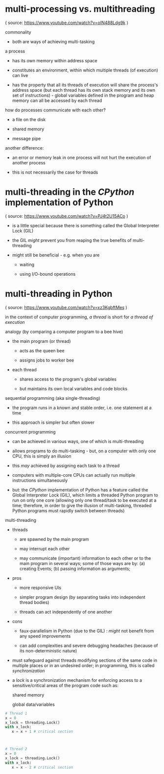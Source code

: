 # multi-processing vs. multithreading

(
source:
https://www.youtube.com/watch?v=oIN488Ldg9k
)

commonality

   - both are ways of achieving multi-tasking

a process

   - has its own memory within address space

   - constitutes an environment,
     within which multiple threads (of execution) can live

   - has the property that
	 all its threads of execution will share the process's address space
     (but each thread has its own stack memory and its own set of instructions) -
	 global variables defined in the program and heap memory
	 can all be accessed by each thread

how do processes communicate with each other?

   - a file on the disk

   - shared memory

   - message pipe

another difference:

   - an error or memory leak in one process
     will not hurt
	 the execution of another process

   - this is not necessarily the case for threads

# multi-threading in the _CPython_ implementation of Python

(
source:
https://www.youtube.com/watch?v=PJ4t2U15ACo
)

- is a little special
because there is something called the Global Interpreter Lock (GIL)

- the GIL _might_ prevent you from reaping the true benefits of multi-threading

- might still be beneficial - e.g. when you are

  - waiting

  - using I/O-bound operations
	
# multi-threading in Python

(
source:
https://www.youtube.com/watch?v=xz3KgbftMes
)

in the context of computer programming,
*a thread* is short for *a thread of execution*

analogy (by comparing a computer program to a bee hive)

   - the main program (or thread)

      - acts as the queen bee

      - assigns jobs to worker bee

   - each thread

      - shares access to the program's global variables

      - but maintains its own local variables and code blocks

sequential programming (aka single-threading)

   - the program runs in a known and stable order, i.e. one statement at a time

   - this approach is simpler but often slower

concurrent programming

   - can be achieved in various ways,
     one of which is multi-threading

   - allows programs to do multi-tasking -
     but, on a computer with only one CPU, this is simply an illusion

   - this _may_ achieved by assigning each task to a thread

   - computers with multiple-core CPUs
     can actually run
     multiple instructions simultaneously

   - but:
     the _CPython_ implementation of Python
     has a feature called the Global Interpreter Lock (GIL),
     which limits a threaded Python program to run on only one core
     (allowing only one thread/task to be executed at a time;
     therefore, in order to give the illusion of multi-tasking,
     threaded Python programs must rapidly switch between threads)

multi-threading

   - threads

     - are spawned by the main program

     - may interrupt each other

     - may communicate (important) information
       to each other or to the main program
       in several ways;
	   some of those ways are by:
	   (a) creating Events;
	   (b) passing information as arguments;

   - pros

     - more responsive UIs

     - simpler program design (by separating tasks into independent thread bodies)

     - threads can act independently of one another

   - cons

     - faux-parallelism in Python (due to the GIL) :
       _might_ not benefit from any speed improvements

     - can add complexities and severe debugging headaches
       (because of its non-deterministic nature)

   - must safeguard against threads modifying sections of the same code
     in multiple places or in an undesired order;
     in programming, this is called *synchronization*

   - a *lock* is a synchronization mechanism
     for enforcing access to a sensitive/critical areas of the program code such as:

       shared memory

       global data/variables

   ```python
   # Thread 1
   x = 0
   x_lock = threading.Lock()
   with x_lock:
      x = x + 1 # critical section



   # Thread 2
   x = 0
   x_lock = threading.Lock()
   with x_lock:
      x = x - 2 # critical section
   ```
